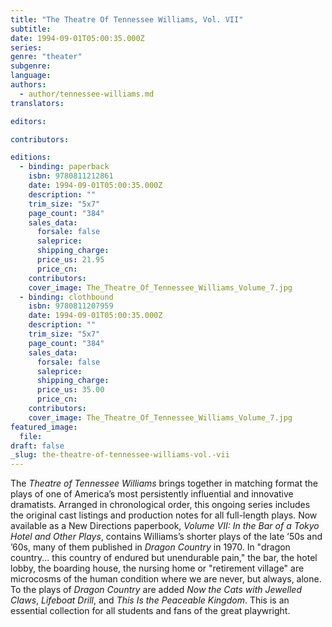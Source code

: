 ```yaml
---
title: "The Theatre Of Tennessee Williams, Vol. VII"
subtitle:
date: 1994-09-01T05:00:35.000Z
series:
genre: "theater"
subgenre:
language:
authors:
  - author/tennessee-williams.md
translators:

editors:

contributors:

editions:
  - binding: paperback
    isbn: 9780811212861
    date: 1994-09-01T05:00:35.000Z
    description: ""
    trim_size: "5x7"
    page_count: "384"
    sales_data:
      forsale: false
      saleprice:
      shipping_charge:
      price_us: 21.95
      price_cn:
    contributors:
    cover_image: The_Theatre_Of_Tennessee_Williams_Volume_7.jpg
  - binding: clothbound
    isbn: 9780811207959
    date: 1994-09-01T05:00:35.000Z
    description: ""
    trim_size: "5x7"
    page_count: "384"
    sales_data:
      forsale: false
      saleprice:
      shipping_charge:
      price_us: 35.00
      price_cn:
    contributors:
    cover_image: The_Theatre_Of_Tennessee_Williams_Volume_7.jpg
featured_image:
  file:
draft: false
_slug: the-theatre-of-tennessee-williams-vol.-vii
---
```


The _Theatre of Tennessee Williams_ brings together in matching format the plays of one of America’s most persistently influential and innovative dramatists. Arranged in chronological order, this ongoing series includes the original cast listings and production notes for all full-length plays. Now available as a New Directions paperbook, _Volume VII: In the Bar of a Tokyo Hotel and Other Plays_, contains Williams’s shorter plays of the late ’50s and ’60s, many of them published in _Dragon Country_ in 1970. In "dragon country... this country of endured but unendurable pain," the bar, the hotel lobby, the boarding house, the nursing home or "retirement village" are microcosms of the human condition where we are never, but always, alone. To the plays of _Dragon Country_ are added _Now the Cats with Jewelled Claws_, _Lifeboat Drill_, and _This Is the Peaceable Kingdom_. This is an essential collection for all students and fans of the great playwright.

